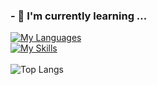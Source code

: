 ### - 🌱 I'm currently learning ...
[![My Languages](https://skillicons.dev/icons?i=python,c,cs,html,css,js)](https://skillicons.dev) <br>
[![My Skills](https://skillicons.dev/icons?i=react,githubactions,docker)](https://skillicons.dev)
<br />
<br />
![Top Langs](https://github-readme-stats.vercel.app/api/top-langs/?username=karpitony&layout=compact&theme=react&langs_count=6&count_private=true)

<!--
![karpitony's GitHub stats](https://github-readme-stats.vercel.app/api?username=karpitony&hide=contribs,prs&show_icons=true&theme=dark)
![Python](https://img.shields.io/badge/python-3670A0?style=for-the-badge&logo=python&logoColor=ffdd54)
![clang](https://img.shields.io/badge/Clang-00599C?style=for-the-badge&logo=c&logoColor=white)
![Java](https://img.shields.io/badge/java-%23ED8B00.svg?style=for-the-badge&logo=openjdk&logoColor=white)
-->
